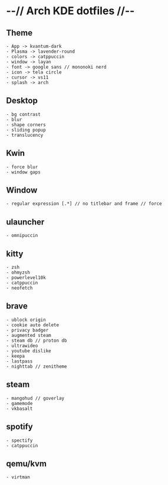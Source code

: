 # --// Arch KDE dotfiles //-- #


## Theme
    - App -> kvantum-dark
    - Plasma -> lavender-round
    - colors -> catppuccin
    - window -> layan
    - font -> google sans // mononoki nerd
    - icon -> tela circle
    - cursor -> vs11
    - splash -> arch

## Desktop
    - bg contrast
    - blur
    - shape corners
    - sliding popup
    - translucency

## Kwin
    - force blur
    - window gaps

## Window
    - regular expression [.*] // no titlebar and frame // force

## ulauncher
    - omnipuccin

## kitty
    - zsh
    - ohmyzsh
    - powerlevel10k
    - catppuccin
    - neofetch

## brave
    - ublock origin
    - cookie auto delete
    - privacy badger
    - augmented steam
    - steam db // proton db
    - ultrawideo
    - youtube dislike
    - keepa
    - lastpass
    - nighttab // zenitheme

## steam
    - mangohud // goverlay
    - gamemode
    - vkbasalt

## spotify
    - spectify
    - catppuccin

## qemu/kvm
    - virtman
